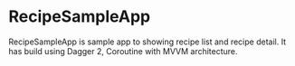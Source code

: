 # RecipeSampleApp
RecipeSampleApp is sample app to showing recipe list and recipe detail. It has build using Dagger 2, Coroutine with MVVM architecture. 
